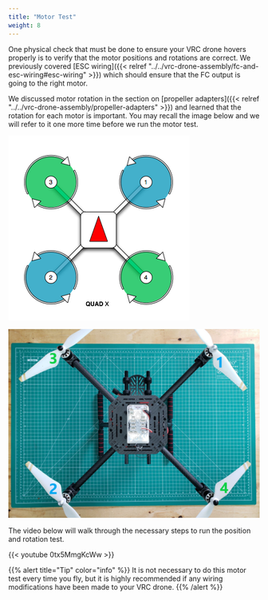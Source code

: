 ```yaml
---
title: "Motor Test"
weight: 8
---
```


One physical check that must be done to ensure your VRC drone hovers properly
is to verify that the motor positions and rotations are correct. We previously covered
[ESC wiring]({{< relref "../../vrc-drone-assembly/fc-and-esc-wiring#esc-wiring" >}})
which should ensure that the FC output is going to the right motor.

We discussed motor rotation in the section on
[propeller adapters]({{< relref "../../vrc-drone-assembly/propeller-adapters" >}})
and learned that the rotation for each motor is important. You may recall the
image below and we will refer to it one more time before we run the motor test.

![Motor position and rotation diagram](px4_motor_order.png)

![Motor positions and propellers installed with the nose of the VRC drone pointed forward](all_propellers_mounted.jpg)

The video below will walk through the necessary steps to run the
position and rotation test.

{{< youtube 0tx5MmgKcWw >}}

{{% alert title="Tip" color="info" %}}
It is not necessary to do this motor test every time you fly,
but it is highly recommended if any wiring modifications have been
made to your VRC drone.
{{% /alert %}}
